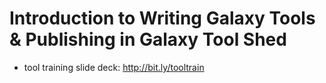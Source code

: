 # Introduction to Writing Galaxy Tools & Publishing in Galaxy Tool Shed

 * tool training slide deck: http://bit.ly/tooltrain
